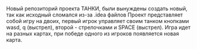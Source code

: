 Новый репозиторий проекта ТАНКИ, были вынуждены создать новый, так как исходный сломался из-за .idea файлов
Проект представляет собой игру на двоих, первый игрок управляет своим танком кнопками wasd, q (выстрел), второй - стрелочками и SPACE (выстрел). Игра идет на разных картах, при победе одного из игроков появляется новая карта.
